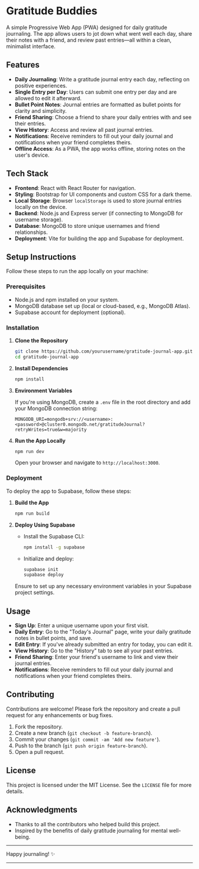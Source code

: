 # **Gratitude Buddies**

A simple Progressive Web App (PWA) designed for daily gratitude journaling. The app allows users to jot down what went well each day, share their notes with a friend, and review past entries—all within a clean, minimalist interface.

## **Features**

- **Daily Journaling**: Write a gratitude journal entry each day, reflecting on positive experiences.
- **Single Entry per Day**: Users can submit one entry per day and are allowed to edit it afterward.
- **Bullet Point Notes**: Journal entries are formatted as bullet points for clarity and simplicity.
- **Friend Sharing**: Choose a friend to share your daily entries with and see their entries.
- **View History**: Access and review all past journal entries.
- **Notifications**: Receive reminders to fill out your daily journal and notifications when your friend completes theirs.
- **Offline Access**: As a PWA, the app works offline, storing notes on the user's device.

## **Tech Stack**

- **Frontend**: React with React Router for navigation.
- **Styling**: Bootstrap for UI components and custom CSS for a dark theme.
- **Local Storage**: Browser `localStorage` is used to store journal entries locally on the device.
- **Backend**: Node.js and Express server (if connecting to MongoDB for username storage).
- **Database**: MongoDB to store unique usernames and friend relationships.
- **Deployment**: Vite for building the app and Supabase for deployment.

## **Setup Instructions**

Follow these steps to run the app locally on your machine:

### **Prerequisites**

- Node.js and npm installed on your system.
- MongoDB database set up (local or cloud-based, e.g., MongoDB Atlas).
- Supabase account for deployment (optional).

### **Installation**

1. **Clone the Repository**

   ```bash
   git clone https://github.com/yourusername/gratitude-journal-app.git
   cd gratitude-journal-app
   ```

2. **Install Dependencies**

   ```bash
   npm install
   ```

3. **Environment Variables**

   If you're using MongoDB, create a `.env` file in the root directory and add your MongoDB connection string:

   ```
   MONGODB_URI=mongodb+srv://<username>:<password>@cluster0.mongodb.net/gratitudeJournal?retryWrites=true&w=majority
   ```

4. **Run the App Locally**

   ```bash
   npm run dev
   ```

   Open your browser and navigate to `http://localhost:3000`.

### **Deployment**

To deploy the app to Supabase, follow these steps:

1. **Build the App**

   ```bash
   npm run build
   ```

2. **Deploy Using Supabase**

   - Install the Supabase CLI:

     ```bash
     npm install -g supabase
     ```

   - Initialize and deploy:

     ```bash
     supabase init
     supabase deploy
     ```

   Ensure to set up any necessary environment variables in your Supabase project settings.

## **Usage**

- **Sign Up**: Enter a unique username upon your first visit.
- **Daily Entry**: Go to the "Today's Journal" page, write your daily gratitude notes in bullet points, and save.
- **Edit Entry**: If you've already submitted an entry for today, you can edit it.
- **View History**: Go to the "History" tab to see all your past entries.
- **Friend Sharing**: Enter your friend's username to link and view their journal entries.
- **Notifications**: Receive reminders to fill out your daily journal and notifications when your friend completes theirs.

## **Contributing**

Contributions are welcome! Please fork the repository and create a pull request for any enhancements or bug fixes.

1. Fork the repository.
2. Create a new branch (`git checkout -b feature-branch`).
3. Commit your changes (`git commit -am 'Add new feature'`).
4. Push to the branch (`git push origin feature-branch`).
5. Open a pull request.

## **License**

This project is licensed under the MIT License. See the `LICENSE` file for more details.

## **Acknowledgments**

- Thanks to all the contributors who helped build this project.
- Inspired by the benefits of daily gratitude journaling for mental well-being.

---

Happy journaling! ✨

---